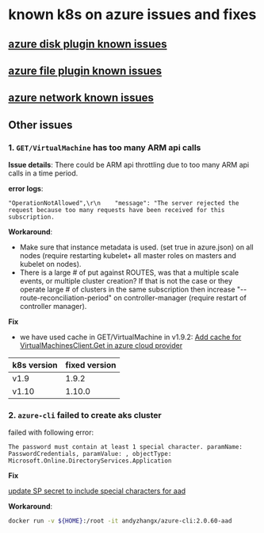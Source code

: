 # known k8s on azure issues and fixes

## [azure disk plugin known issues](./azuredisk-issues.md)

## [azure file plugin known issues](./azurefile-issues.md)

## [azure network known issues](./network-issues.md)

## Other issues
### 1. `GET/VirtualMachine` has too many ARM api calls
**Issue details**:
There could be ARM api throttling due to too many ARM api calls in a time period.

**error logs**:
```
"OperationNotAllowed",\r\n    "message": "The server rejected the request because too many requests have been received for this subscription.
```

**Workaround**:
 - Make sure that instance metadata is used. (set true in azure.json) on all nodes (require restarting kubelet+ all master roles on masters and kubelet on nodes).
 - There is a large # of put against ROUTES, was that a multiple scale events, or multiple cluster creation? If that is not the case or they operate large # of clusters in the same subscription then increase "--route-reconciliation-period" on controller-manager (require restart of controller manager). 

**Fix**
 - we have used cache in GET/VirtualMachine in v1.9.2: [Add cache for VirtualMachinesClient.Get in azure cloud provider](https://github.com/kubernetes/kubernetes/pull/57432)

| k8s version | fixed version |
| ---- | ---- |
| v1.9 | 1.9.2 |
| v1.10 | 1.10.0 |

### 2. `azure-cli` failed to create aks cluster
failed with following error:
```
The password must contain at least 1 special character. paramName: PasswordCredentials, paramValue: , objectType: Microsoft.Online.DirectoryServices.Application
```

**Fix**

[update SP secret to include special characters for aad](https://github.com/Azure/azure-cli/pull/8741)

**Workaround**:
```sh
docker run -v ${HOME}:/root -it andyzhangx/azure-cli:2.0.60-aad
```

